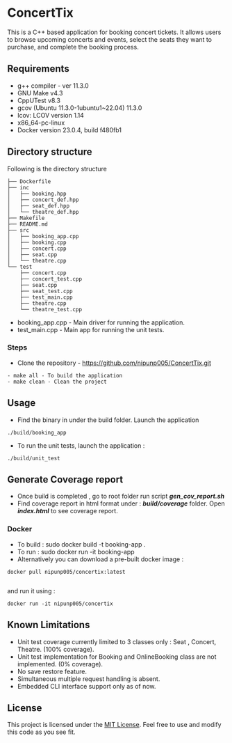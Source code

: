 # ConcertTix
This is a C++ based application for booking concert tickets. It allows users to browse upcoming concerts and events, select the seats they want to purchase, and complete the booking process.

## Requirements
- g++ compiler - ver 11.3.0
- GNU Make v4.3
- CppUTest v8.3
- gcov (Ubuntu 11.3.0-1ubuntu1~22.04) 11.3.0
- lcov: LCOV version 1.14
- x86_64-pc-linux
- Docker version 23.0.4, build f480fb1

## Directory structure

Following is the directory structure 
```
├── Dockerfile
├── inc
│   ├── booking.hpp
│   ├── concert_def.hpp
│   ├── seat_def.hpp
│   └── theatre_def.hpp
├── Makefile
├── README.md
├── src
│   ├── booking_app.cpp
│   ├── booking.cpp
│   ├── concert.cpp
│   ├── seat.cpp
│   └── theatre.cpp
└── test
    ├── concert.cpp
    ├── concert_test.cpp
    ├── seat.cpp
    ├── seat_test.cpp
    ├── test_main.cpp
    ├── theatre.cpp
    └── theatre_test.cpp

```
- booking_app.cpp - Main driver for running the application.
- test_main.cpp - Main app for running the unit tests.

### Steps 

- Clone the repository - https://github.com/nipunp005/ConcertTix.git
```
- make all - To build the application
- make clean - Clean the project

```

## Usage

- Find the binary in under the build folder. Launch the application 
```
./build/booking_app 

```
- To run the unit tests, launch the application :

``` 
./build/unit_test

```

## Generate Coverage report

- Once build is completed , go to root folder run script ***gen_cov_report.sh***
- Find coverage report in html format under : ***build/coverage*** folder. Open ***index.html*** to see coverage report.

### Docker

- To build : sudo docker build -t booking-app .
- To run   : sudo docker run -it booking-app 
- Alternatively you can download a pre-built docker image : 

```
docker pull nipunp005/concertix:latest
 
```
and run it using : 

```
docker run -it nipunp005/concertix

```

## Known Limitations 

- Unit test coverage currently limited to 3 classes only : Seat , Concert, Theatre. (100% coverage).
- Unit test implementation for Booking and OnlineBooking class are not implemented. (0% coverage).
- No save restore feature.
- Simultaneous multiple request handling is absent. 
- Embedded CLI interface support only as of now.  

## License

This project is licensed under the [MIT License](https://opensource.org/licenses/MIT). Feel free to use and modify this code as you see fit.
